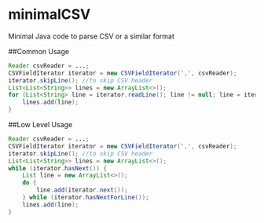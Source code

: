 # minimalCSV
Minimal Java code to parse CSV or a similar format

##Common Usage

```java
Reader csvReader = ...;
CSVFieldIterator iterator = new CSVFieldIterator(',', csvReader);
iterator.skipLine(); //to skip CSV header
List<List<String>> lines = new ArrayList<>();
for (List<String> line = iterator.readLine(); line != null; line = iterator.readLine()) {
    lines.add(line);
}	
```

##Low Level Usage

```java
Reader csvReader = ...;
CSVFieldIterator iterator = new CSVFieldIterator(',', csvReader);
iterator.skipLine(); //to skip CSV header
List<List<String>> lines = new ArrayList<>();
while (iterator.hasNext()) {
    List line = new ArrayList<>();
    do {
        line.add(iterator.next());
    } while (iterator.hasNextForLine());
    lines.add(line);
}
```
